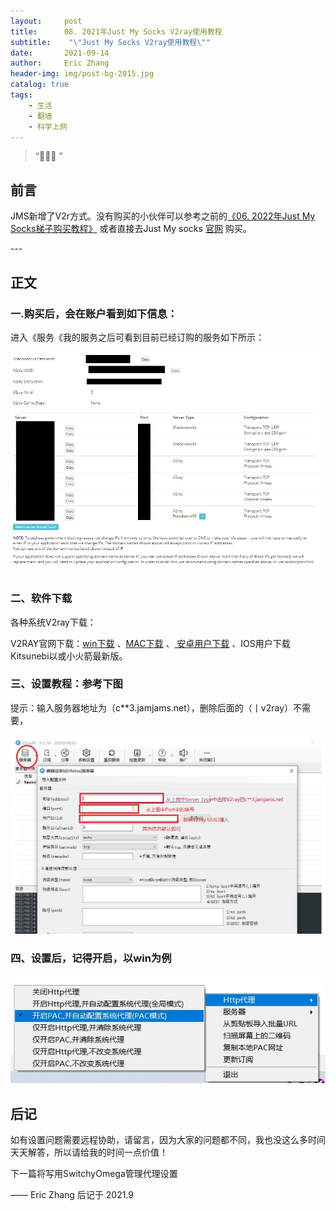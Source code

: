 ```yaml
---
layout:     post
title:      08. 2021年Just My Socks V2ray使用教程
subtitle:    "\"Just My Socks V2ray使用教程\""
date:       2021-09-14
author:     Eric Zhang
header-img: img/post-bg-2015.jpg
catalog: true
tags:
    - 生活
    - 翻墙
    - 科学上网
---
```


> “🙉🙉🙉 ”


## 前言

JMS新增了V2r方式。没有购买的小伙伴可以参考之前的[《06. 2022年Just My Socks梯子购买教程》](https://zhangxiuxing.com/2022/03/06/Just-My-Socks-2022/) 或者直接去Just My socks [官网](https://justmysocks.net/members/aff.php?aff=10848) 购买。

<p id = "build"></p>
---

## 正文
### 一.购买后，会在账户看到如下信息：

进入《服务《我的服务之后可看到目前已经订购的服务如下所示：

![](/img/V2ray.JPG)

### 二、软件下载

各种系统V2ray下载：

V2RAY官网下载：[win下载](https://github.com/2dust/v2rayN) 、[MAC下载](https://github.com/Cenmrev/V2RayX) 、[ 安卓用户下载](https://github.com/2dust/v2rayNG) 、IOS用户下载Kitsunebi以或小火箭最新版。

### 三、设置教程：参考下图

提示：输入服务器地址为（c**3.jamjams.net），删除后面的（丨v2ray）不需要，

![](/img/V2ray2.JPG)


### 四、设置后，记得开启，以win为例

![](/img/V2ray3.JPG)

## 后记

如有设置问题需要远程协助，请留言，因为大家的问题都不同，我也没这么多时间天天解答，所以请给我的时间一点价值！

下一篇将写用SwitchyOmega管理代理设置

—— Eric Zhang 后记于 2021.9


